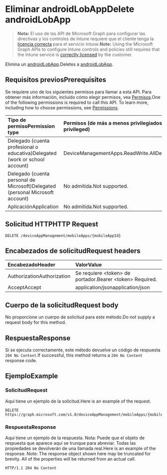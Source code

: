 # <a name="delete-androidlobapp"></a><span data-ttu-id="11972-101">Eliminar androidLobApp</span><span class="sxs-lookup"><span data-stu-id="11972-101">Delete androidLobApp</span></span>

> <span data-ttu-id="11972-102">**Nota:** El uso de las API de Microsoft Graph para configurar las directivas y los controles de Intune requiere que el cliente tenga la [licencia correcta](https://go.microsoft.com/fwlink/?linkid=839381) para el servicio Intune.</span><span class="sxs-lookup"><span data-stu-id="11972-102">**Note:** Using the Microsoft Graph APIs to configure Intune controls and policies still requires that the Intune service is [correctly licensed](https://go.microsoft.com/fwlink/?linkid=839381) by the customer.</span></span>

<span data-ttu-id="11972-103">Elimina un [androidLobApp](../resources/intune_apps_androidlobapp.md).</span><span class="sxs-lookup"><span data-stu-id="11972-103">Deletes a [androidLobApp](../resources/intune_apps_androidlobapp.md).</span></span>
## <a name="prerequisites"></a><span data-ttu-id="11972-104">Requisitos previos</span><span class="sxs-lookup"><span data-stu-id="11972-104">Prerequisites</span></span>
<span data-ttu-id="11972-p101">Se requiere uno de los siguientes permisos para llamar a esta API. Para obtener más información, incluido cómo elegir permisos, vea [Permisos](../../../concepts/permissions_reference.md).</span><span class="sxs-lookup"><span data-stu-id="11972-p101">One of the following permissions is required to call this API. To learn more, including how to choose permissions, see [Permissions](../../../concepts/permissions_reference.md).</span></span>

|<span data-ttu-id="11972-107">Tipo de permiso</span><span class="sxs-lookup"><span data-stu-id="11972-107">Permission type</span></span>|<span data-ttu-id="11972-108">Permisos (de más a menos privilegiados)</span><span class="sxs-lookup"><span data-stu-id="11972-108">Permissions (from most to least privileged)</span></span>|
|:---|:---|
|<span data-ttu-id="11972-109">Delegado (cuenta profesional o educativa)</span><span class="sxs-lookup"><span data-stu-id="11972-109">Delegated (work or school account)</span></span>|<span data-ttu-id="11972-110">DeviceManagementApps.ReadWrite.All</span><span class="sxs-lookup"><span data-stu-id="11972-110">DeviceManagementApps.ReadWrite.All</span></span>|
|<span data-ttu-id="11972-111">Delegado (cuenta personal de Microsoft)</span><span class="sxs-lookup"><span data-stu-id="11972-111">Delegated (personal Microsoft account)</span></span>|<span data-ttu-id="11972-112">No admitida.</span><span class="sxs-lookup"><span data-stu-id="11972-112">Not supported.</span></span>|
|<span data-ttu-id="11972-113">Aplicación</span><span class="sxs-lookup"><span data-stu-id="11972-113">Application</span></span>|<span data-ttu-id="11972-114">No admitida.</span><span class="sxs-lookup"><span data-stu-id="11972-114">Not supported.</span></span>|

## <a name="http-request"></a><span data-ttu-id="11972-115">Solicitud HTTP</span><span class="sxs-lookup"><span data-stu-id="11972-115">HTTP Request</span></span>
<!-- {
  "blockType": "ignored"
}
-->
``` http
DELETE /deviceAppManagement/mobileApps/{mobileAppId}
```

## <a name="request-headers"></a><span data-ttu-id="11972-116">Encabezados de solicitud</span><span class="sxs-lookup"><span data-stu-id="11972-116">Request headers</span></span>
|<span data-ttu-id="11972-117">Encabezado</span><span class="sxs-lookup"><span data-stu-id="11972-117">Header</span></span>|<span data-ttu-id="11972-118">Valor</span><span class="sxs-lookup"><span data-stu-id="11972-118">Value</span></span>|
|:---|:---|
|<span data-ttu-id="11972-119">Authorization</span><span class="sxs-lookup"><span data-stu-id="11972-119">Authorization</span></span>|<span data-ttu-id="11972-120">Se requiere &lt;token&gt; de portador.</span><span class="sxs-lookup"><span data-stu-id="11972-120">Bearer &lt;token&gt; Required.</span></span>|
|<span data-ttu-id="11972-121">Accept</span><span class="sxs-lookup"><span data-stu-id="11972-121">Accept</span></span>|<span data-ttu-id="11972-122">application/json</span><span class="sxs-lookup"><span data-stu-id="11972-122">application/json</span></span>|

## <a name="request-body"></a><span data-ttu-id="11972-123">Cuerpo de la solicitud</span><span class="sxs-lookup"><span data-stu-id="11972-123">Request body</span></span>
<span data-ttu-id="11972-124">No proporcione un cuerpo de solicitud para este método.</span><span class="sxs-lookup"><span data-stu-id="11972-124">Do not supply a request body for this method.</span></span>

## <a name="response"></a><span data-ttu-id="11972-125">Respuesta</span><span class="sxs-lookup"><span data-stu-id="11972-125">Response</span></span>
<span data-ttu-id="11972-126">Si se ejecuta correctamente, este método devuelve un código de respuesta `204 No Content`.</span><span class="sxs-lookup"><span data-stu-id="11972-126">If successful, this method returns a `204 No Content` response code.</span></span>

## <a name="example"></a><span data-ttu-id="11972-127">Ejemplo</span><span class="sxs-lookup"><span data-stu-id="11972-127">Example</span></span>
### <a name="request"></a><span data-ttu-id="11972-128">Solicitud</span><span class="sxs-lookup"><span data-stu-id="11972-128">Request</span></span>
<span data-ttu-id="11972-129">Aquí tiene un ejemplo de la solicitud.</span><span class="sxs-lookup"><span data-stu-id="11972-129">Here is an example of the request.</span></span>
``` http
DELETE https://graph.microsoft.com/v1.0/deviceAppManagement/mobileApps/{mobileAppId}
```

### <a name="response"></a><span data-ttu-id="11972-130">Respuesta</span><span class="sxs-lookup"><span data-stu-id="11972-130">Response</span></span>
<span data-ttu-id="11972-p102">Aquí tiene un ejemplo de la respuesta. Nota: Puede que el objeto de respuesta que aparece aquí se trunque para abreviar. Todas las propiedades se devolverán de una llamada real.</span><span class="sxs-lookup"><span data-stu-id="11972-p102">Here is an example of the response. Note: The response object shown here may be truncated for brevity. All of the properties will be returned from an actual call.</span></span>
``` http
HTTP/1.1 204 No Content
```









